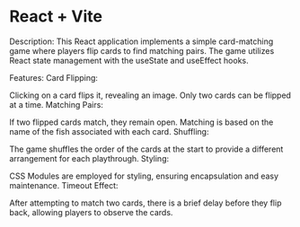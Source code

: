 # React + Vite

Description:
This React application implements a simple card-matching game where players flip cards to find matching pairs. The game utilizes React state management with the useState and useEffect hooks.

Features:
Card Flipping:

Clicking on a card flips it, revealing an image.
Only two cards can be flipped at a time.
Matching Pairs:

If two flipped cards match, they remain open.
Matching is based on the name of the fish associated with each card.
Shuffling:

The game shuffles the order of the cards at the start to provide a different arrangement for each playthrough.
Styling:

CSS Modules are employed for styling, ensuring encapsulation and easy maintenance.
Timeout Effect:

After attempting to match two cards, there is a brief delay before they flip back, allowing players to observe the cards.